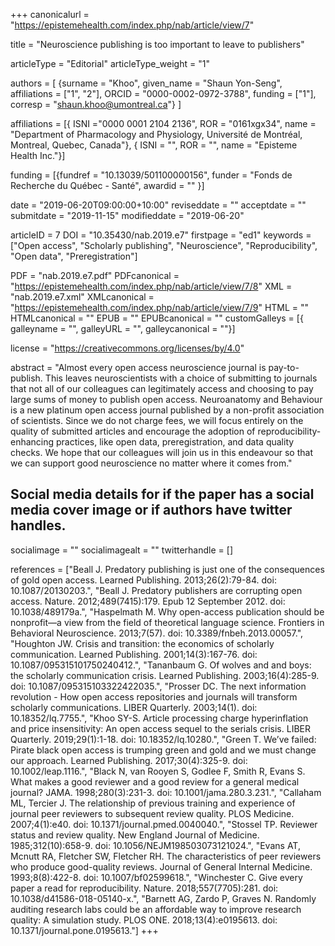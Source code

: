 +++
canonicalurl = "https://epistemehealth.com/index.php/nab/article/view/7"

title = "Neuroscience publishing is too important to leave to publishers"

articleType = "Editorial"
articleType_weight = "1"

authors = [
  {surname = "Khoo",  given_name = "Shaun Yon-Seng",  affiliations = ["1", "2"],  ORCID = "0000-0002-0972-3788", funding = ["1"], corresp = "shaun.khoo@umontreal.ca"}
]

affiliations = [{ ISNI ="0000 0001 2104 2136", ROR = "0161xgx34", name = "Department of Pharmacology and Physiology, Université de Montréal, Montreal, Quebec, Canada"},
{ ISNI = "", ROR = "", name = "Episteme Health Inc."}]

funding = [{fundref = "10.13039/501100000156", funder = "Fonds de Recherche du Québec - Santé", awardid = "" }]

date = "2019-06-20T09:00:00+10:00"
reviseddate = ""
acceptdate = ""
submitdate = "2019-11-15"
modifieddate = "2019-06-20"

articleID = 7
DOI = "10.35430/nab.2019.e7"
firstpage = "ed1"
keywords = ["Open access",
  "Scholarly publishing",
  "Neuroscience",
  "Reproducibility",
  "Open data",
  "Preregistration"]


PDF = "nab.2019.e7.pdf"
PDFcanonical = "https://epistemehealth.com/index.php/nab/article/view/7/8"
XML = "nab.2019.e7.xml"
XMLcanonical = "https://epistemehealth.com/index.php/nab/article/view/7/9"
HTML = ""
HTMLcanonical = ""
EPUB = ""
EPUBcanonical = ""
customGalleys = [{ galleyname = "", galleyURL = "", galleycanonical = ""}]

license = "https://creativecommons.org/licenses/by/4.0"

abstract = "Almost every open access neuroscience journal is pay-to-publish. This leaves neuroscientists with a choice of submitting to journals that not all of our colleagues can legitimately access and choosing to pay large sums of money to publish open access. Neuroanatomy and Behaviour is a new platinum open access journal published by a non-profit association of scientists. Since we do not charge fees, we will focus entirely on the quality of submitted articles and encourage the adoption of reproducibility-enhancing practices, like open data, preregistration, and data quality checks. We hope that our colleagues will join us in this endeavour so that we can support good neuroscience no matter where it comes from."

## Social media details for if the paper has a social media cover image or if authors have twitter handles.
socialimage = ""
socialimagealt = ""
twitterhandle = []

references = ["Beall J. Predatory publishing is just one of the consequences of gold open access. Learned Publishing. 2013;26(2):79-84. doi: 10.1087/20130203.",
"Beall J. Predatory publishers are corrupting open access. Nature. 2012;489(7415):179. Epub 12 September 2012. doi: 10.1038/489179a.",
"Haspelmath M. Why open-access publication should be nonprofit—a view from the field of theoretical language science. Frontiers in Behavioral Neuroscience. 2013;7(57). doi: 10.3389/fnbeh.2013.00057.",
"Houghton JW. Crisis and transition: the economics of scholarly communication. Learned Publishing. 2001;14(3):167-76. doi: 10.1087/095315101750240412.",
"Tananbaum G. Of wolves and and boys: the scholarly communication crisis. Learned Publishing. 2003;16(4):285-9. doi: 10.1087/095315103322422035.",
"Prosser DC. The next information revolution - How open access repositories and journals will transform scholarly communications. LIBER Quarterly. 2003;14(1). doi: 10.18352/lq.7755.",
"Khoo SY-S. Article processing charge hyperinflation and price insensitivity: An open access sequel to the serials crisis. LIBER Quarterly. 2019;29(1):1-18. doi: 10.18352/lq.10280.",
"Green T. We’ve failed: Pirate black open access is trumping green and gold and we must change our approach. Learned Publishing. 2017;30(4):325-9. doi: 10.1002/leap.1116.",
"Black N, van Rooyen S, Godlee F, Smith R, Evans S. What makes a good reviewer and a good review for a general medical journal? JAMA. 1998;280(3):231-3. doi: 10.1001/jama.280.3.231.",
"Callaham ML, Tercier J. The relationship of previous training and experience of journal peer reviewers to subsequent review quality. PLOS Medicine. 2007;4(1):e40. doi: 10.1371/journal.pmed.0040040.",
"Stossel TP. Reviewer status and review quality. New England Journal of Medicine. 1985;312(10):658-9. doi: 10.1056/NEJM198503073121024.",
"Evans AT, Mcnutt RA, Fletcher SW, Fletcher RH. The characteristics of peer reviewers who produce good-quality reviews. Journal of General Internal Medicine. 1993;8(8):422-8. doi: 10.1007/bf02599618.",
"Winchester C. Give every paper a read for reproducibility. Nature. 2018;557(7705):281. doi: 10.1038/d41586-018-05140-x.",
"Barnett AG, Zardo P, Graves N. Randomly auditing research labs could be an affordable way to improve research quality: A simulation study. PLOS ONE. 2018;13(4):e0195613. doi: 10.1371/journal.pone.0195613."]
+++

